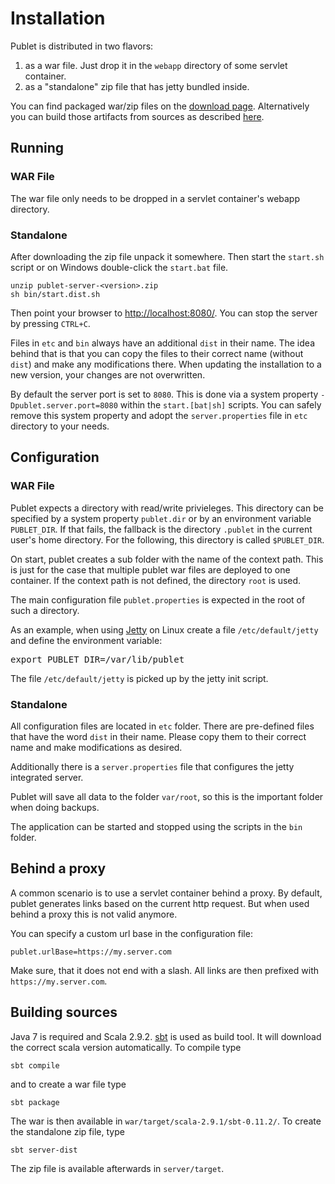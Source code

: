 # Installation

Publet is distributed in two flavors:

1. as a war file. Just drop it in the `webapp` directory of some servlet container.
2. as a "standalone" zip file that has jetty bundled inside.

You can find packaged war/zip files on the [download
page](https://eknet.org/main/projects/publet/download.html). Alternatively you can
build those artifacts from sources as described [here](#Building_sources).

## Running

### WAR File

The war file only needs to be dropped in a servlet container's webapp
directory.

### Standalone

After downloading the zip file unpack it somewhere. Then start the `start.sh`
script or on Windows double-click the `start.bat` file.

    unzip publet-server-<version>.zip
    sh bin/start.dist.sh

Then point your browser to <http://localhost:8080/>. You can stop the server
by pressing `CTRL+C`.

Files in `etc` and `bin` always have an additional `dist` in their name. The
idea behind that is that you can copy the files to their correct name (without `dist`)
and make any modifications there. When updating the installation to a new version, your
changes are not overwritten.

By default the server port is set to `8080`. This is done via a system property
`-Dpublet.server.port=8080` within the `start.[bat|sh]` scripts. You can safely
remove this system property and adopt the `server.properties` file in `etc`
directory to your needs.

## Configuration

### WAR File

Publet expects a directory with read/write privieleges. This directory can be
specified by a system property `publet.dir` or by an environment variable
`PUBLET_DIR`. If that fails, the fallback is the directory `.publet` in the
current user's home directory. For the following, this directory is called
`$PUBLET_DIR`.

On start, publet creates a sub folder with the name of the context path. This
is just for the case that multiple publet war files are deployed to one
container. If the context path is not defined, the directory `root` is used.

The main configuration file `publet.properties` is expected in the root of
such a directory.

As an example, when using [Jetty](http://www.eclipse.org/jetty/) on Linux
create a file `/etc/default/jetty` and define the environment variable:

<pre>
export PUBLET_DIR=/var/lib/publet
</pre>

The file `/etc/default/jetty` is picked up by the jetty init script.

### Standalone

All configuration files are located in `etc` folder. There are pre-defined
files that have the word `dist` in their name. Please copy them to their
correct name and make modifications as desired.

Additionally there is a `server.properties` file that configures the jetty
integrated server.

Publet will save all data to the folder `var/root`, so this is the important
folder when doing backups.

The application can be started and stopped using the scripts in the `bin`
folder.

## Behind a proxy

A common scenario is to use a servlet container behind a proxy. By default,
publet generates links based on the current http request. But when used behind
a proxy this is not valid anymore.

You can specify a custom url base in the configuration file:

    publet.urlBase=https://my.server.com

Make sure, that it does not end with a slash. All links are then prefixed with
`https://my.server.com`.

## Building sources

Java 7 is required and Scala 2.9.2. [sbt](http://www.scala-sbt.org/) is used
as build tool. It will download the correct scala version automatically. To
compile type

    sbt compile

and to create a war file type

    sbt package

The war is then available in `war/target/scala-2.9.1/sbt-0.11.2/`. To create
the standalone zip file, type

    sbt server-dist

The zip file is available afterwards in `server/target`.
